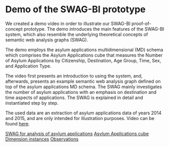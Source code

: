 # Demo of the SWAG-BI prototype

We created a demo video in order to illustrate our SWAG-BI proof-of-concept prototype.
The demo introduces the main features of the SWAG-BI system, which also resemble the underlying theoretical concepts of semantic web analysis graphs (SWAG).

The demo employs the asylum applications multidimensional (MD) schema which comprises the Asylum Applications cube that measures the Number of Asylum Applications by Citizenship, Destination, Age Group, Time, Sex, and Application Type.

The video first presents an introduction to using the system, and, afterwards, presents an example semantic web analysis graph defined on top of the asylum applications MD schema.
The SWAG mainly investigates the number of asylum applications with an emphasis on destination and time aspects of applications.
The SWAG is explained in detail and instantiated step by step.

The used data are an extraction of asylum applications data of years 2014 and 2015, and are only intended for illustration purposes.
Video can be found [here](https://youtu.be/wlkA39TFCJY).

[SWAG for analysis of asylum applications](https://github.com/swag-bi/swag/blob/master/src/main/webapp/WEB-INF/resources/Uploaded/AGs/eurostat_AG_AMCIS2021.ttl)
[Asylum Applications cube](https://github.com/lorenae/qb4olap/blob/master/examples/eurostat_schema_QB4OLAP_v1.3.ttl)
[Dimension instances](https://github.com/lorenae/qb4olap/blob/master/examples/eurostat_instances_QB4OLAP_v1.3.ttl)
[Observations](http://estatwrap.ontologycentral.com/page/migr_asyappctzm)